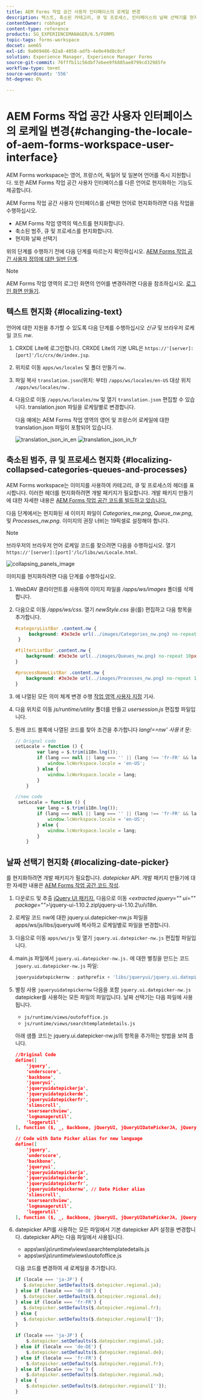 ```yaml
---
title: AEM Forms 작업 공간 사용자 인터페이스의 로케일 변경
description: 텍스트, 축소된 카테고리, 큐 및 프로세스, 인터페이스의 날짜 선택기를 현지화하기 위해 AEM Forms 작업 영역을 수정하는 방법입니다.
contentOwner: robhagat
content-type: reference
products: SG_EXPERIENCEMANAGER/6.5/FORMS
topic-tags: forms-workspace
docset: aem65
exl-id: 9a069486-02a8-4058-adfb-4e0e49d8c0cf
solution: Experience Manager, Experience Manager Forms
source-git-commit: 76fffb11c56dbf7ebee9f6805ae0799cd32985fe
workflow-type: tm+mt
source-wordcount: '556'
ht-degree: 0%

---
```


# AEM Forms 작업 공간 사용자 인터페이스의 로케일 변경{#changing-the-locale-of-aem-forms-workspace-user-interface}

AEM Forms workspace는 영어, 프랑스어, 독일어 및 일본어 언어를 즉시 지원합니다. 또한 AEM Forms 작업 공간 사용자 인터페이스를 다른 언어로 현지화하는 기능도 제공합니다.

AEM Forms 작업 공간 사용자 인터페이스를 선택한 언어로 현지화하려면 다음 작업을 수행하십시오.

* AEM Forms 작업 영역의 텍스트를 현지화합니다.
* 축소된 범주, 큐 및 프로세스를 현지화합니다.
* 현지화 날짜 선택기

위의 단계를 수행하기 전에 다음 단계를 따르는지 확인하십시오. [AEM Forms 작업 공간 사용자 정의에 대한 일반 단계](../../forms/using/generic-steps-html-workspace-customization.md).

>[!NOTE]
>
>AEM Forms 작업 영역의 로그인 화면의 언어를 변경하려면 다음을 참조하십시오. [로그인 화면 만들기](../../forms/using/creating-new-login-screen.md).

## 텍스트 현지화 {#localizing-text}

언어에 대한 지원을 추가할 수 있도록 다음 단계를 수행하십시오 *신규* 및 브라우저 로케일 코드 *nw*.

1. CRXDE Lite에 로그인합니다.
CRXDE Lite의 기본 URL은 `https://'[server]:[port]'/lc/crx/de/index.jsp`.
1. 위치로 이동 `apps/ws/locales` 및 폴더 만들기 `nw.`
1. 파일 복사 `translation.json`(위치: 부터) `/apps/ws/locales/en-US` 대상 위치 `/apps/ws/locales/nw` .
1. 다음으로 이동 `/apps/ws/locales/nw` 및 열기 `translation.json` 편집할 수 있습니다. translation.json 파일을 로케일별로 변경합니다.

   다음 예에는 AEM Forms 작업 영역의 영어 및 프랑스어 로케일에 대한 translation.json 파일이 포함되어 있습니다.

   ![translation_json_in_en](assets/translation_json_in_en.png) ![translation_json_in_fr](assets/translation_json_in_fr.png)

## 축소된 범주, 큐 및 프로세스 현지화 {#localizing-collapsed-categories-queues-and-processes}

AEM Forms workspace는 이미지를 사용하여 카테고리, 큐 및 프로세스의 헤더를 표시합니다. 이러한 헤더를 현지화하려면 개발 패키지가 필요합니다. 개발 패키지 만들기에 대한 자세한 내용은 [AEM Forms 작업 공간 코드를 빌드하고 있습니다.](introduction-customizing-html-workspace.md#building-html-workspace-code)

다음 단계에서는 현지화된 새 이미지 파일이 *Categories_nw.png*, *Queue_nw.png*, 및 *Processes_nw.png*. 이미지의 권장 너비는 19픽셀로 설정해야 합니다.

>[!NOTE]
>
>브라우저의 브라우저 언어 로케일 코드를 찾으려면 다음을 수행하십시오. 열기 `https://'[server]:[port]'/lc/libs/ws/Locale.html`.

![collapsing_panels_image](assets/collapsing_panels_image.png)

이미지를 현지화하려면 다음 단계를 수행하십시오.

1. WebDAV 클라이언트를 사용하여 이미지 파일을 */apps/ws/images* 폴더를 삭제합니다.
1. 다음으로 이동 */apps/ws/css*. 열기 *newStyle.css* 을(를) 편집하고 다음 항목을 추가합니다.

   ```css
   #categoryListBar .content.nw {
        background: #3e3e3e url(../images/Categories_nw.png) no-repeat 10px 10px;
    }
   
   #filterListBar .content.nw {
       background: #3e3e3e url(../images/Queues_nw.png) no-repeat 10px 10px;
   }
   
   #processNameListBar .content.nw {
       background: #3e3e3e url(../images/Processes_nw.png) no-repeat 10px 10px;
   }
   ```

1. 에 나열된 모든 의미 체계 변경 수행 [작업 영역 사용자 지정](../../forms/using/introduction-customizing-html-workspace.md) 기사.
1. 다음 위치로 이동 *js/runtime/utility* 폴더를 만들고 *usersession.js* 편집할 파일입니다.
1. 원래 코드 블록에 나열된 코드를 찾아 조건을 추가합니다 *lang!==nw&#39; 사용* if 문:

   ```javascript
   // Orignal code
   setLocale = function () {
           var lang = $.trim(i18n.lng());
           if (lang === null || lang === '' || (lang !== 'fr-FR' && lang !== 'de-DE' && lang !== 'ja-JP')) {
               window.lcWorkspace.locale = 'en-US';
           } else {
               window.lcWorkspace.locale = lang;
           }
       }
   ```

   ```javascript
   //new code
    setLocale = function () {
           var lang = $.trim(i18n.lng());
           if (lang === null || lang === '' || (lang !== 'fr-FR' && lang !== 'de-DE' && lang !== 'ja-JP' && lang !== 'nw')) {
               window.lcWorkspace.locale = 'en-US';
           } else {
               window.lcWorkspace.locale = lang;
           }
       }
   ```

## 날짜 선택기 현지화 {#localizing-date-picker}

를 현지화하려면 개발 패키지가 필요합니다. *datepicker* API. 개발 패키지 만들기에 대한 자세한 내용은 [AEM Forms 작업 공간 코드 작성](introduction-customizing-html-workspace.md#building-html-workspace-code).

1. 다운로드 및 추출 [jQuery UI 패키지](https://jqueryui.com/download/all/), 다음으로 이동 *&lt;extracted jquery=&quot;&quot; ui=&quot;&quot; package=&quot;&quot;>*\jquery-ui-1.10.2.zip\jquery-ui-1.10.2\ui\i18n.
1. 로케일 코드 nw에 대한 jquery.ui.datepicker-nw.js 파일을 apps/ws/js/libs/jqueryui에 복사하고 로케일별로 파일을 변경합니다.
1. 다음으로 이동 `apps/ws/js` 및 열기 `jquery.ui.datepicker-nw.js` 편집할 파일입니다.
1. main.js 파일에서 `jquery.ui.datepicker-nw.js.` 에 대한 별칭을 만드는 코드 `jquery.ui.datepicker-nw.js` 파일:

   ```javascript
   jqueryuidatepickernw : pathprefix + 'libs/jqueryui/jquery.ui.datepicker-nw'
   ```

1. 별칭 사용 `jqueryuidatepickernw` 다음을 포함 `jquery.ui.datepicker-nw.js` datepicker를 사용하는 모든 파일의 파일입니다. 날짜 선택기는 다음 파일에 사용됩니다.

   * `js/runtime/views/outofoffice.js`
   * `js/runtime/views/searchtemplatedetails.js`

   아래 샘플 코드는 jquery.ui.datepicker-nw.js의 항목을 추가하는 방법을 보여 줍니다.

   ```json
   //Original Code
   define([
       'jquery',
       'underscore',
       'backbone',
       'jqueryui',
       'jqueryuidatepickerja',
       'jqueryuidatepickerde',
       'jqueryuidatepickerfr',
       'slimscroll',
       'usersearchview',
       'logmanagerutil',
       'loggerutil'
   ], function ($, _, Backbone, jQueryUI, jQueryUIDatePickerJA, jQueryUIDatePickerDE, jQueryUIDatePickerFR, slimScroll, UserSearch, LogManager, Logger) {
   ```

   ```json
   // Code with Date Picker alias for new language
   define([
       'jquery',
       'underscore',
       'backbone',
       'jqueryui',
       'jqueryuidatepickerja',
       'jqueryuidatepickerde',
       'jqueryuidatepickerfr',
       'jqueryuidatepickernw', // Date Picker alias
       'slimscroll',
       'usersearchview',
       'logmanagerutil',
       'loggerutil'
   ], function ($, _, Backbone, jQueryUI, jQueryUIDatePickerJA, jQueryUIDatePickerDE, jQueryUIDatePickerFR, jQueryUIDatePickerNW, slimScroll, UserSearch, LogManager, Logger) {
   ```

1. datepicker API를 사용하는 모든 파일에서 기본 datepicker API 설정을 변경합니다. datepicker API는 다음 파일에서 사용됩니다.

   * apps\ws\js\runtime\views\searchtemplatedetails.js
   * apps\ws\js\runtime\views\outofoffice.js

   다음 코드를 변경하여 새 로케일을 추가합니다.

   ```javascript
   if (locale === 'ja-JP') {
      $.datepicker.setDefaults($.datepicker.regional.ja);
   } else if (locale === 'de-DE') {
      $.datepicker.setDefaults($.datepicker.regional.de);
   } else if (locale === 'fr-FR') {
      $.datepicker.setDefaults($.datepicker.regional.fr);
   } else {
      $.datepicker.setDefaults($.datepicker.regional['']);
   }
   ```

   ```javascript
   if (locale === 'ja-JP') {
       $.datepicker.setDefaults($.datepicker.regional.ja);
   } else if (locale === 'de-DE') {
       $.datepicker.setDefaults($.datepicker.regional.de);
   } else if (locale === 'fr-FR') {
       $.datepicker.setDefaults($.datepicker.regional.fr);
   } else if (locale === 'nw') {
       $.datepicker.setDefaults($.datepicker.regional.nw);
   } else {
       $.datepicker.setDefaults($.datepicker.regional['']);
   }
   ```
